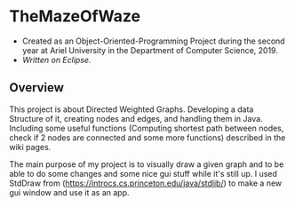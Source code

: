 # TheMazeOfWaze
* Created as an Object-Oriented-Programming Project during the second year at Ariel University
 in the Department of Computer Science, 2019.
* *Written on Eclipse.*

## Overview
This project is about Directed Weighted Graphs. Developing a data Structure of it, creating nodes and edges, and handling them in Java.
Including some useful functions (Computing shortest path between nodes, check if 2 nodes are connected and some more functions) described in the wiki pages.

The main purpose of my project is to visually draw a given graph and to be able to do some changes and some nice gui stuff while it's still up.
I used StdDraw from (https://introcs.cs.princeton.edu/java/stdlib/) to make a new gui window and use it as an app.
